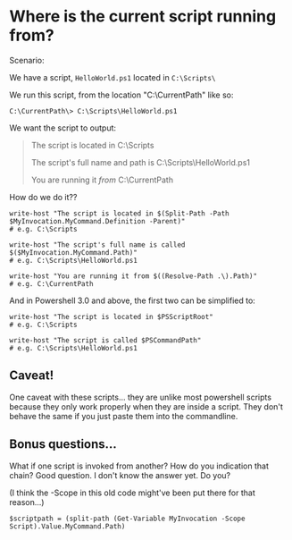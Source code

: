 # Where is the current script running from?

Scenario:

We have a script, `HelloWorld.ps1` located in `C:\Scripts\`

We run this script, from the location "C:\CurrentPath\" like so:

	C:\CurrentPath\> C:\Scripts\HelloWorld.ps1 
	
We want the script to output:

>	The script is located in C:\Scripts
>	
>	The script's full name and path is C:\Scripts\HelloWorld.ps1 
>	
>	You are running it *from* C:\CurrentPath
	
How do we do it??

	write-host "The script is located in $(Split-Path -Path $MyInvocation.MyCommand.Definition -Parent)" 
	# e.g. C:\Scripts

	write-host "The script's full name is called $($MyInvocation.MyCommand.Path)"
	# e.g. C:\Scripts\HelloWorld.ps1 

	write-host "You are running it from $((Resolve-Path .\).Path)"
	# e.g. C:\CurrentPath



And in Powershell 3.0 and above, the first two can be simplified to:


	write-host "The script is located in $PSScriptRoot" 
	# e.g. C:\Scripts
	
	write-host "The script is called $PSCommandPath"
	# e.g. C:\Scripts\HelloWorld.ps1 


## Caveat!

One caveat with these scripts... they are unlike most powershell scripts because they only work properly when they are inside a script. They don't behave the same if you just paste them into the commandline.

## Bonus questions...

What if one script is invoked from another? How do you indication that chain? Good question. I don't know the answer yet. Do you?

(I think the -Scope in this old code might've been put there for that reason...)

	$scriptpath = (split-path (Get-Variable MyInvocation -Scope Script).Value.MyCommand.Path)

